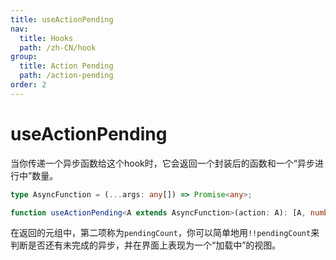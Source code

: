 ```yaml
---
title: useActionPending
nav:
  title: Hooks
  path: /zh-CN/hook
group:
  title: Action Pending
  path: /action-pending
order: 2
---
```


# useActionPending

当你传递一个异步函数给这个hook时，它会返回一个封装后的函数和一个“异步进行中”数量。

```typescript
type AsyncFunction = (...args: any[]) => Promise<any>;

function useActionPending<A extends AsyncFunction>(action: A): [A, number]
```

在返回的元组中，第二项称为`pendingCount`，你可以简单地用`!!pendingCount`来判断是否还有未完成的异步，并在界面上表现为一个“加载中”的视图。

<code src="./demo/useActionPending.tsx">